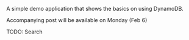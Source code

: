 A simple demo application that shows the basics on using DynamoDB. 

Accompanying post will be available on Monday (Feb 6)

TODO:
Search
